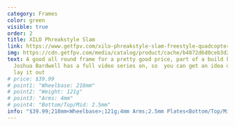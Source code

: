 ```yaml
---
category: Frames
color: green
visible: true
order: 2
title: XILO Phreakstyle Slam
link: https://www.getfpv.com/xilo-phreakstyle-slam-freestyle-quadcopter-frame-kit.html
img: https://cdn.getfpv.com/media/catalog/product/cache/b4872d6d0ceb3d2181c291dd3ccc7b81/x/i/xilo-phreakstyle-slam.jpg
text: A good all round frame for a pretty good price, part of a build kit that
  Joshua Bardwell has a full video series on, so  you can get an idea of how to
  lay it out
# price: $39.99
# point1: "Wheelbase: 218mm"
# point2: "Weight: 121g"
# point3: "Arms: 4mm"
# point4: "Bottom/Top/Mid: 2.5mm"
info: "$39.99;218mm<Wheelbase>;121g;4mm Arms;2.5mm Plates<Bottom/Top/Mid>;21mm Cams;30x30/20x20 Stacks;30x30/20x20 VTXs"
---
```

